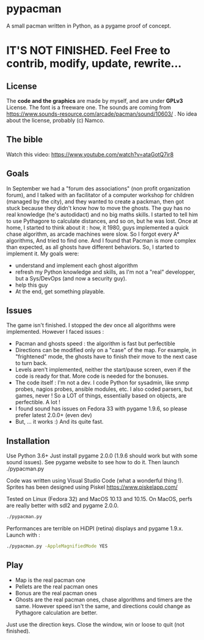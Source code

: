 # pypacman
A small pacman written in Python, as a pygame proof of concept.

# IT'S NOT FINISHED. Feel Free to contrib, modify, update, rewrite...

## License
The **code and the graphics** are made by myself, and are under **GPLv3** License.
The font is a freeware one.
The sounds are coming from https://www.sounds-resource.com/arcade/pacman/sound/10603/ . No idea about the license, probably (c) Namco.

## The bible
Watch this video: https://www.youtube.com/watch?v=ataGotQ7ir8
## Goals
In September we had a "forum des associations" (non profit organization forum), and I talked with an facilitator of a computer workshop for children (managed by the city), and they wanted to create a packman, then got stuck because they didn't know how to move the ghosts.
The guy has no real knowledge (he's autodidact) and no big maths skills. I started to tell him to use Pythagore to calculate distances, and so on, but he was lost.
Once at home, I started to think about it : how, it 1980, guys implemented a quick chase algorithm, as arcade machines were slow. So I forgot every A* algorithms, And tried to find one. And I found that Pacman is more complex than expected, as all ghosts have different behaviors. So, I started to implement it.
My goals were:
- understand and implement each ghost algorithm 
- refresh my Python knowledge and skills, as I'm not a "real" developper, but a Sys/DevOps (and now a security guy).
- help this guy
- At the end, get something playable.

## Issues 
The game isn't finished. I stopped the dev once all algorithms were implemented. However I faced issues :
- Pacman and ghosts speed : the algorithm is fast but perfectible
- Directions can be modified only on a "case" of the map. For example, in "frightened" mode, the ghosts have to finish their move to the next case to turn back.
- Levels aren't implemented, neither the start/pause screen, even if the code is ready for that. More code is needed for the bonuses.
- The code itself : I'm not a dev. I code Python for sysadmin, like snmp probes, nagios probes, ansible modules, etc. I also coded parsers, but games, never ! So a LOT of things, essentially based on objects, are perfectible. A lot !
- I found sound has issues on Fedora 33 with pygame 1.9.6, so please prefer latest 2.0.0+ (even dev)
- But, ... it works :) And its quite fast.

## Installation
Use Python 3.6+
Just install pygame 2.0.0 (1.9.6 should work but with some sound issues). See pygame website to see how to do it.
Then launch ./pypacman.py

Code was written using Visual Studio Code (what a wonderful thing !).
Sprites has been designed using Piskel https://www.piskelapp.com/

Tested on Linux (Fedora 32) and MacOS 10.13 and 10.15. On MacOS, perfs are really better with sdl2 and pygame 2.0.0.
```bash
./pypacman.py
```

Performances are terrible on HiDPI (retina) displays and pygame 1.9.x. Launch with :
```bash
./pypacman.py -AppleMagnifiedMode YES
```

## Play
- Map is the real pacman one
- Pellets are the real pacman ones
- Bonus are the real pacman ones
- Ghosts are the real pacman ones, chase algorithms and timers are the same. However speed isn't the same, and directions could change as Pythagore calculation are better.

Just use the direction keys. Close the window, win or loose to quit (not finished).
